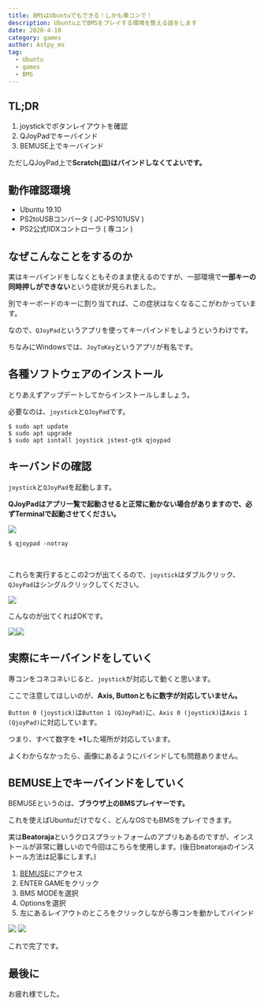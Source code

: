 ```yaml
---
title: BMSはUbuntuでもできる！しかも専コンで！
description: Ubuntu上でBMSをプレイする環境を整える話をします
date: 2020-4-10
category: games
author: Astpy_ms
tag:
  - Ubuntu
  - games
  - BMS
---
```


## TL;DR

1. joystickでボタンレイアウトを確認
2. QJoyPadでキーバインド
3. BEMUSE上でキーバインド

ただしQJoyPad上で**Scratch(皿)はバインドしなくてよいです。**


## 動作確認環境

- Ubuntu 19.10
- PS2toUSBコンバータ ( JC-PS101USV )
- PS2公式IIDXコントローラ ( 専コン )


## なぜこんなことをするのか

実はキーバインドをしなくともそのまま使えるのですが、一部環境で**一部キーの同時押しができない**という症状が見られました。

別でキーボードのキーに割り当てれば、この症状はなくなるここがわかっています。

なので、`QJoyPad`というアプリを使ってキーバインドをしようというわけです。

ちなみにWindowsでは、`JoyToKey`というアプリが有名です。


## 各種ソフトウェアのインストール

とりあえずアップデートしてからインストールしましょう。

必要なのは、`joystick`と`QJoyPad`です。

```
$ sudo apt update
$ sudo apt upgrade
$ sudo apt isntall joystick jstest-gtk qjoypad
```

## キーバンドの確認

`joystick`と`QJoyPad`を起動します。

**QJoyPadはアプリ一覧で起動させると正常に動かない場合がありますので、必ずTerminalで起動させてください。**
<br>

![](../.vuepress/public/imgs/BMS1.png)

```
$ qjoypad -notray
```
<br>

これらを実行するとこの2つが出てくるので、`joystick`はダブルクリック、`QJoyPad`はシングルクリックしてください。

![](../.vuepress/public/imgs/BMS2.png)
<br>

こんなのが出てくればOKです。

![](../.vuepress/public/imgs/BMS3.png)![](../.vuepress/public/imgs/BMS4.png)


## 実際にキーバインドをしていく

専コンをコネコネいじると、`joystick`が対応して動くと思います。

ここで注意してほしいのが、**Axis, Buttonともに数字が対応していません。**

`Button 0 (joystick)`は`Button 1 (QJoyPad)`に、`Axis 0 (joystick)`は`Axis 1 (QjoyPad)`に対応しています。

つまり、すべて数字を **+1**した場所が対応しています。

よくわからなかったら、画像にあるようにバインドしても問題ありません。


## BEMUSE上でキーバインドをしていく

BEMUSEというのは、**ブラウザ上のBMSプレイヤーです。**

これを使えばUbuntuだけでなく、どんなOSでもBMSをプレイできます。

実は**Beatoraja**というクロスプラットフォームのアプリもあるのですが、インストールが非常に難しいので今回はこちらを使用します。(後日beatorajaのインストール方法は記事にします。)

1. [BEMUSE](https://bemuse.ninja)にアクセス
2. ENTER GAMEをクリック
3. BMS MODEを選択
4. Optionsを選択
5. 左にあるレイアウトのところをクリックしながら専コンを動かしてバインド

![](../.vuepress/public/imgs/BMS5.png)
![](../.vuepress/public/imgs/BMS6.png)

これで完了です。


## 最後に

お疲れ様でした。